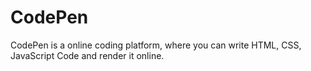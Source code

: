 # CodePen

CodePen is a online coding platform, where you can write HTML, CSS, JavaScript Code and render it online.